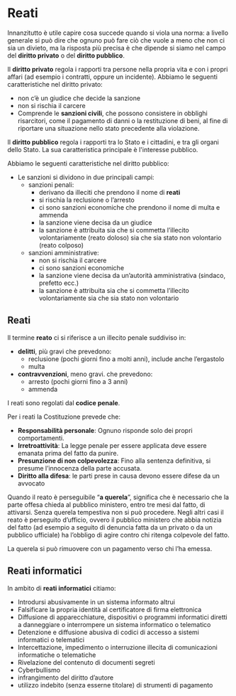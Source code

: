 ﻿# Reati

Innanzitutto è utile capire cosa succede quando si viola una norma: a livello generale si può dire che ognuno può fare ciò che vuole a meno che non ci sia un divieto, ma la risposta più precisa è che dipende si siamo nel campo del **diritto privato** o del **diritto pubblico**. 

Il **diritto privato** regola i rapporti tra persone nella propria vita e con i propri affari (ad esempio i contratti, oppure un incidente). Abbiamo le seguenti caratteristiche nel diritto privato:

- non c’è un giudice che decide la sanzione
- non si rischia il carcere
- Comprende le **sanzioni civili**, che possono consistere in obblighi risarcitori, come il pagamento di danni o la restituzione di beni, al fine di riportare una situazione nello stato precedente alla violazione.

Il **diritto pubblico** regola i rapporti tra lo Stato e i cittadini, e tra gli organi dello Stato. La sua caratteristica principale è l'interesse pubblico.

Abbiamo le seguenti caratteristiche nel diritto pubblico:

- Le sanzioni si dividono in due principali campi:
    - sanzioni penali:
        - derivano da illeciti che prendono il nome di **reati**
        - si rischia la reclusione o l’arresto
        - ci sono sanzioni economiche che prendono il nome di multa e ammenda
        - la sanzione viene decisa da un giudice
        - la sanzione è attribuita sia che si commetta l’illecito volontariamente (reato doloso) sia che sia stato non volontario (reato colposo)
    - sanzioni amministrative:
        - non si rischia il carcere
        - ci sono sanzioni economiche
        - la sanzione viene decisa da un’autorità amministrativa (sindaco, prefetto ecc.)
        - la sanzione è attribuita sia che si commetta l’illecito volontariamente sia che sia stato non volontario

## Reati

Il termine **reato** ci si riferisce a un illecito penale suddiviso in:

- **delitti**, più gravi che prevedono:
    - reclusione (pochi giorni fino a molti anni), include anche l’ergastolo
    - multa
- **contravvenzioni**, meno gravi. che prevedono:
    - arresto (pochi giorni fino a 3 anni)
    - ammenda

I reati sono regolati dal **codice penale**.

Per i reati la Costituzione prevede che:

- **Responsabilità personale**: Ognuno risponde solo dei propri comportamenti.
- **Irretroattività**: La legge penale per essere applicata deve essere emanata prima del fatto da punire.
- **Presunzione di non colpevolezza**: Fino alla sentenza definitiva, si presume l’innocenza della parte accusata.
- **Diritto alla difesa**: le parti prese in causa devono essere difese da un avvocato

Quando il reato è perseguibile “**a querela**”, significa che è necessario che la parte offesa chieda al pubblico ministero, entro tre mesi dal fatto, di attivarsi. Senza querela tempestiva non si può procedere. Negli altri casi il reato è perseguito d’ufficio, ovvero il pubblico ministero che abbia notizia del fatto (ad esempio a seguito di denuncia fatta da un privato o da un pubblico ufficiale) ha l’obbligo di agire contro chi ritenga colpevole del fatto.

La querela si può rimuovere con un pagamento verso chi l’ha emessa.

## Reati informatici

In ambito di **reati informatici** citiamo:

- Introdursi abusivamente in un sistema informato altrui
- Falsificare la propria identità al certificatore di firma elettronica
- Diffusione di apparecchiature, dispositivi o programmi informatici diretti a danneggiare o interrompere un sistema informatico o telematico
- Detenzione e diffusione abusiva di codici di accesso a sistemi informatici o telematici
- Intercettazione, impedimento o interruzione illecita di comunicazioni informatiche o telematiche
- Rivelazione del contenuto di documenti segreti
- Cyberbullismo
- infrangimento del diritto d’autore
- utilizzo indebito (senza esserne titolare) di strumenti di pagamento
